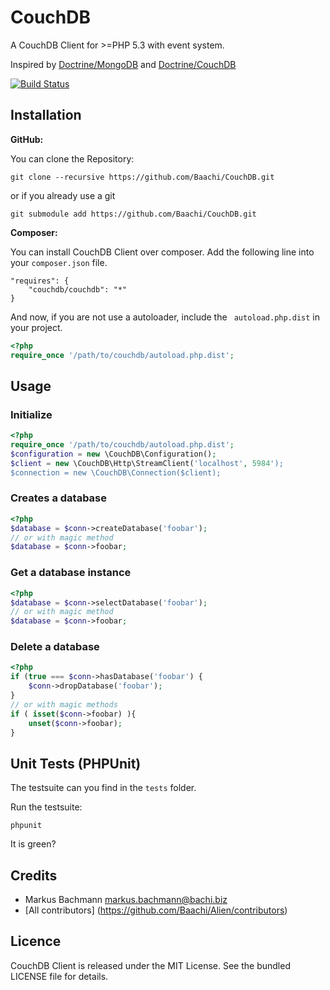 # CouchDB #
A CouchDB Client for >=PHP 5.3 with event system.

Inspired by [Doctrine/MongoDB](https://github.com/Doctrine/mongodb) and [Doctrine/CouchDB](https://github.com/Doctrine/couchdb-odm)

[![Build Status](https://secure.travis-ci.org/Baachi/CouchDB.png)](http://travis-ci.org/Baachi/CouchDB)


## Installation ##

__GitHub:__

You can clone the Repository:

```
git clone --recursive https://github.com/Baachi/CouchDB.git
```

or if you already use a git

```
git submodule add https://github.com/Baachi/CouchDB.git
```

__Composer:__

You can install CouchDB Client over composer. Add the following line into your ```composer.json``` file.

```
"requires": {
    "couchdb/couchdb": "*"
}
```

And now, if you are not use a autoloader, include the ``` autoload.php.dist``` in your project.

``` php
<?php
require_once '/path/to/couchdb/autoload.php.dist';
```

## Usage ##

### Initialize ###

``` php
<?php
require_once '/path/to/couchdb/autoload.php.dist';
$configuration = new \CouchDB\Configuration();
$client = new \CouchDB\Http\StreamClient('localhost', 5984');
$connection = new \CouchDB\Connection($client);
```

### Creates a database ###

``` php
<?php
$database = $conn->createDatabase('foobar');
// or with magic method
$database = $conn->foobar;
```

### Get a database instance ###

``` php
<?php
$database = $conn->selectDatabase('foobar');
// or with magic method
$database = $conn->foobar;
```
### Delete a database ###

```php
<?php
if (true === $conn->hasDatabase('foobar') {
    $conn->dropDatabase('foobar');
}
// or with magic methods
if ( isset($conn->foobar) ){
    unset($conn->foobar);
}
```

## Unit Tests (PHPUnit) ##
The testsuite can you find in the ```tests``` folder.

Run the testsuite:

```
phpunit
```

It is green?

## Credits ##

 * Markus Bachmann <markus.bachmann@bachi.biz>
 * [All contributors] (https://github.com/Baachi/Alien/contributors)

## Licence ##
CouchDB Client is released under the MIT License. See the bundled LICENSE file for details.
